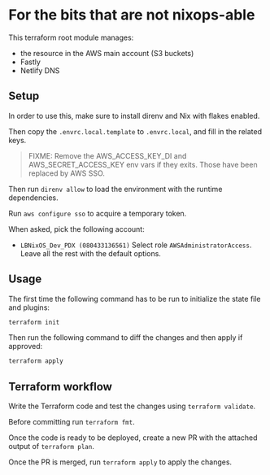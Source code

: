 # For the bits that are not nixops-able

This terraform root module manages:
* the resource in the AWS main account (S3 buckets)
* Fastly
* Netlify DNS

## Setup

In order to use this, make sure to install direnv and Nix with flakes enabled.

Then copy the `.envrc.local.template` to `.envrc.local`, and fill in the
related keys.

> FIXME: Remove the AWS_ACCESS_KEY_DI and AWS_SECRET_ACCESS_KEY env vars if
>        they exits. Those have been replaced by AWS SSO.

Then run `direnv allow` to load the environment with the runtime dependencies.

Run `aws configure sso` to acquire a temporary token.

When asked, pick the following account:
* `LBNixOS_Dev_PDX (080433136561)`
Select role `AWSAdministratorAccess`.
Leave all the rest with the default options.

## Usage

The first time the following command has to be run to initialize the state
file and plugins:

```sh
terraform init
```

Then run the following command to diff the changes and then apply if approved:

```sh
terraform apply
```

## Terraform workflow

Write the Terraform code and test the changes using `terraform validate`.

Before committing run `terraform fmt`. 

Once the code is ready to be deployed, create a new PR with the attached
output of `terraform plan`.

Once the PR is merged, run `terraform apply` to apply the changes.
